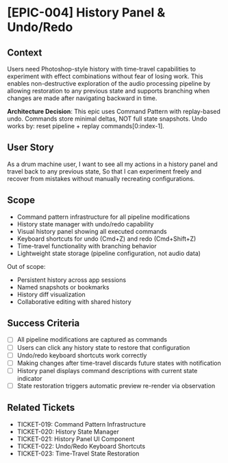 # [EPIC-004] History Panel & Undo/Redo

## Context
Users need Photoshop-style history with time-travel capabilities to experiment with effect combinations without fear of losing work. This enables non-destructive exploration of the audio processing pipeline by allowing restoration to any previous state and supports branching when changes are made after navigating backward in time.

**Architecture Decision**: This epic uses Command Pattern with replay-based undo. Commands store minimal deltas, NOT full state snapshots. Undo works by: reset pipeline + replay commands[0:index-1].

## User Story
As a drum machine user,
I want to see all my actions in a history panel and travel back to any previous state,
So that I can experiment freely and recover from mistakes without manually recreating configurations.

## Scope
- Command pattern infrastructure for all pipeline modifications
- History state manager with undo/redo capability
- Visual history panel showing all executed commands
- Keyboard shortcuts for undo (Cmd+Z) and redo (Cmd+Shift+Z)
- Time-travel functionality with branching behavior
- Lightweight state storage (pipeline configuration, not audio data)

Out of scope:
- Persistent history across app sessions
- Named snapshots or bookmarks
- History diff visualization
- Collaborative editing with shared history

## Success Criteria
- [ ] All pipeline modifications are captured as commands
- [ ] Users can click any history state to restore that configuration
- [ ] Undo/redo keyboard shortcuts work correctly
- [ ] Making changes after time-travel discards future states with notification
- [ ] History panel displays command descriptions with current state indicator
- [ ] State restoration triggers automatic preview re-render via observation

## Related Tickets
- TICKET-019: Command Pattern Infrastructure
- TICKET-020: History State Manager
- TICKET-021: History Panel UI Component
- TICKET-022: Undo/Redo Keyboard Shortcuts
- TICKET-023: Time-Travel State Restoration
